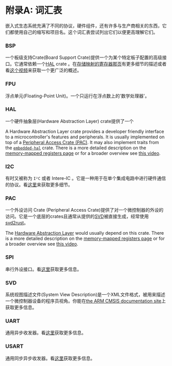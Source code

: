 # 附录A: 词汇表

嵌入式生态系统充满了不同的协议，硬件组件，还有许多与生产商相关的东西，它们都使用自己的缩写和项目名。这个词汇表尝试列出它们以便更高理解它们。

### BSP

一个板级支持Crate(Board Support Crate)提供一个为某个特定板子配置的高级接口。它通常依赖一个[HAL](#hal) crate 。在[存储映射的寄存器那页](../start/registers.md)有更多细节的描述或者看[这个视频](https://youtu.be/vLYit_HHPaY)来获取一个更广泛的概述。

### FPU

浮点单元(Floating-Point Unit)。一个只运行在浮点数上的'数学处理器'。

### HAL

一个硬件抽象层(Hardware Abstraction Layer) crate提供了一个

A Hardware Abstraction Layer crate provides a developer friendly interface to a microcontroller's
features and peripherals. It is usually implemented on top of a [Peripheral Access Crate (PAC)](#pac).
It may also implement traits from the [`embedded-hal`](https://crates.io/crates/embedded-hal) crate.
There is a more detailed description on the [memory-mapped registers page](../start/registers.md)
or for a broader overview see [this video](https://youtu.be/vLYit_HHPaY).

### I2C

有时又被称为 `I²C` 或者 Intere-IC 。它是一种用于在单个集成电路中进行硬件通信的协议。看[这里][i2c]来获取更多细节。

[i2c]: https://en.wikipedia.org/wiki/I2c

### PAC

一个外设访问 Crate (Peripheral Access Crate)提供了对一个微控制器的外设的访问。它是一个底层的crates且通常从提供的[SVD](#svd)被直接生成，经常使用[svd2rust](https://github.com/rust-embedded/svd2rust/)。

 The [Hardware Abstraction Layer](#hal)
would usually depend on this crate.
There is a more detailed description on the [memory-mapped registers page](../start/registers.md)
or for a broader overview see [this video](https://youtu.be/vLYit_HHPaY).

### SPI

串行外设接口。看[这里][spi]获取更多信息。

[spi]: https://en.wikipedia.org/wiki/Serial_peripheral_interface

### SVD

系统视图描述文件(System View Description)是一个XML文件格式，被用来描述一个微控制器设备的程序员视角。你能在[the ARM CMSIS documentation site](https://www.keil.com/pack/doc/CMSIS/SVD/html/index.html)上获取更多信息。

### UART

通用异步收发器。看[这里][uart]获取更多信息。

[uart]: https://en.wikipedia.org/wiki/Universal_asynchronous_receiver-transmitter

### USART

通用同步异步收发器。看[这里][usart]获取更多信息。

[usart]: https://en.wikipedia.org/wiki/Universal_synchronous_and_asynchronous_receiver-transmitter
